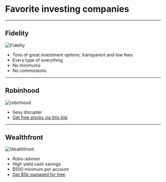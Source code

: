 # Favorite investing companies

--- 

## Fidelity
![Fidelity](https://external-content.duckduckgo.com/iu/?u=https%3A%2F%2Ftse3.mm.bing.net%2Fth%3Fid%3DOIP.uyEpPYHTxGDA4yERWmu3lQHaFj%26pid%3DApi&f=1)
- Tons of great investment options, transparent and low fees
- Every type of everything
- No minimums
- No commissions

---

## Robinhood
![robinhood](https://images.squarespace-cdn.com/content/v1/53fe4a70e4b0a2293ab0e42a/1509472030977-U6A1JU0ZGPUG4UIUAPUS/ke17ZwdGBToddI8pDm48kNvT88LknE-K9M4pGNO0Iqd7gQa3H78H3Y0txjaiv_0fDoOvxcdMmMKkDsyUqMSsMWxHk725yiiHCCLfrh8O1z5QPOohDIaIeljMHgDF5CVlOqpeNLcJ80NK65_fV7S1UbeDbaZv1s3QfpIA4TYnL5Qao8BosUKjCVjCf8TKewJIH3bqxw7fF48mhrq5Ulr0Hg/10.png?format=750w)
- Sexy disrupter
- [Get free stocks via this link](http://join.robinhood.com/davidl428)

---

## Wealthfront
![Wealthfront](https://d1rthi4uscpmfy.cloudfront.net/assets/guest/og-88e41809815b5fd65565b79a37ad5c93a02a5a619a1b820e7e91bbb4b0e2c0e4.png)
- Robo-advisor
- High yield cash savings
- $500 minimum per account
- [Get $5k managed for free](https://wlth.fr/291qhrr)

